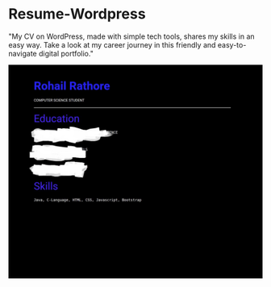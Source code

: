 # Resume-Wordpress
"My CV on WordPress, made with simple tech tools, shares my skills in an easy way. Take a look at my career journey in this friendly and easy-to-navigate digital portfolio."

![Screenshot](https://github.com/Rohail30/Resume-Wordpress/blob/main/ss.jpg)
